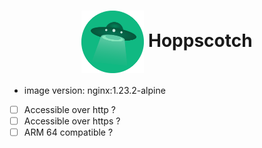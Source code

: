 <h1 align="center">
  <picture>
    <img align="center" alt="Pegaz" src="./logo.svg" height="100">
  </picture>
  Hoppscotch
</h1>

- image version: nginx:1.23.2-alpine
- [ ] Accessible over http ?
- [ ] Accessible over https ?
- [ ] ARM 64 compatible ?
